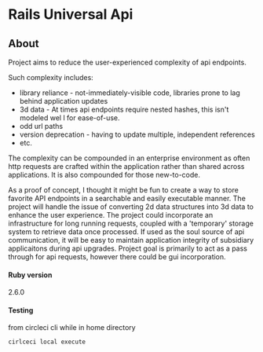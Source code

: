 # Rails Universal Api

## About

Project aims to reduce the user-experienced complexity of api endpoints.

Such complexity includes:
* library reliance - not-immediately-visible code, libraries prone to lag behind application updates
* 3d data - At times api endpoints require nested hashes, this isn't modeled wel
l for ease-of-use.
* odd url paths
* version deprecation - having to update multiple, independent references
* etc.

The complexity can be compounded in an enterprise environment as often http requests are crafted within the application rather than shared across applications.
 It is also compounded for those new-to-code.

As a proof of concept, I thought it might be fun to create a way to store favorite API endpoints in a searchable and easily executable manner. The project will handle the issue of converting 2d data structures into 3d data to enhance the user experience.  The project could incorporate an infrastructure for long running requests, coupled with a 'temporary' storage system to retrieve data once processed. If used as the soul source of api communication, it will be easy to maintain application integrity of subsidiary applicaitons during api upgrades. Project goal is primarily to act as a pass through for api requests, however there could be gui incorporation.

#### Ruby version

2.6.0

#### Testing

from circleci cli while in home directory

```
cirlceci local execute
```
